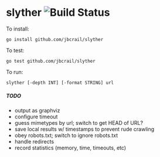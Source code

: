 slyther ![Build Status](https://travis-ci.org/jbcrail/slyther.png)
=======

To install:

    go install github.com/jbcrail/slyther

To test:

    go test github.com/jbcrail/slyther

To run:

    slyther [-depth INT] [-format STRING] url

##### TODO

- output as graphviz
- configure timeout
- guess mimetypes by url; switch to get HEAD of URL?
- save local results w/ timestamps to prevent rude crawling
- obey robots.txt; switch to ignore robots.txt
- handle redirects
- record statistics (memory, time, timeouts, etc)
